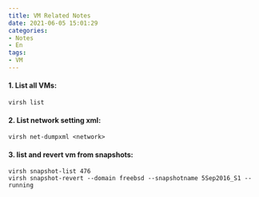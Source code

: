 ```yaml
---
title: VM Related Notes
date: 2021-06-05 15:01:29
categories:
- Notes
- En
tags:
- VM
---
```


#### 1. List all VMs:

``` shell
virsh list
```

<!--more-->

#### 2. List network setting xml:

``` shell
virsh net-dumpxml <network>
```
#### 3. list and revert vm from snapshots:

``` shell
virsh snapshot-list 476
virsh snapshot-revert --domain freebsd --snapshotname 5Sep2016_S1 --running
```
